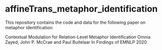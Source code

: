 # affineTrans_metaphor_identification

This repository contains the code and data for the following paper on metaphor identification:

Contextual Modulation for Relation-Level Metaphor Identification
Omnia Zayed, John P. McCrae and Paul Buitelaar
In Findings of EMNLP 2020
